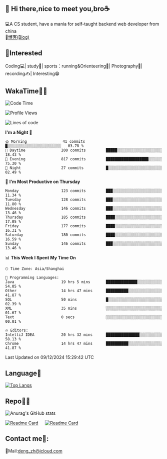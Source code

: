 👋 Hi there,nice to meet you,bro☕
---
💻A CS student, have a mania for self-taught backend web developer from china   
📌[博客(Blog)](https://github.com/HealUP/MyBlog)

 <!-- waka-box start -->
 <!-- waka-box end -->
 
🧲**Interested**
--
Coding💻| study📖| sports：running&Orienteering🏃‍| Photography📸| recording✍️| Interesting😁

WakaTime👨‍💻
---
<!--START_SECTION:waka-->
![Code Time](http://img.shields.io/badge/Code%20Time-2%2C225%20hrs%2042%20mins-blue)

![Profile Views](http://img.shields.io/badge/Profile%20Views-0-blue)

![Lines of code](https://img.shields.io/badge/From%20Hello%20World%20I%27ve%20Written-205.0%20thousand%20lines%20of%20code-blue)

**I'm a Night 🦉** 

```text
🌞 Morning                41 commits          █░░░░░░░░░░░░░░░░░░░░░░░░   03.78 % 
🌆 Daytime                200 commits         █████░░░░░░░░░░░░░░░░░░░░   18.43 % 
🌃 Evening                817 commits         ███████████████████░░░░░░   75.30 % 
🌙 Night                  27 commits          █░░░░░░░░░░░░░░░░░░░░░░░░   02.49 % 
```
📅 **I'm Most Productive on Thursday** 

```text
Monday                   123 commits         ███░░░░░░░░░░░░░░░░░░░░░░   11.34 % 
Tuesday                  128 commits         ███░░░░░░░░░░░░░░░░░░░░░░   11.80 % 
Wednesday                146 commits         ███░░░░░░░░░░░░░░░░░░░░░░   13.46 % 
Thursday                 185 commits         ████░░░░░░░░░░░░░░░░░░░░░   17.05 % 
Friday                   177 commits         ████░░░░░░░░░░░░░░░░░░░░░   16.31 % 
Saturday                 180 commits         ████░░░░░░░░░░░░░░░░░░░░░   16.59 % 
Sunday                   146 commits         ███░░░░░░░░░░░░░░░░░░░░░░   13.46 % 
```


📊 **This Week I Spent My Time On** 

```text
🕑︎ Time Zone: Asia/Shanghai

💬 Programming Languages: 
Java                     19 hrs 5 mins       ██████████████░░░░░░░░░░░   54.05 % 
Other                    14 hrs 47 mins      ██████████░░░░░░░░░░░░░░░   41.87 % 
SQL                      50 mins             █░░░░░░░░░░░░░░░░░░░░░░░░   02.39 % 
XML                      35 mins             ░░░░░░░░░░░░░░░░░░░░░░░░░   01.67 % 
Text                     0 secs              ░░░░░░░░░░░░░░░░░░░░░░░░░   00.01 % 

🔥 Editors: 
IntelliJ IDEA            20 hrs 32 mins      ███████████████░░░░░░░░░░   58.13 % 
Chrome                   14 hrs 47 mins      ██████████░░░░░░░░░░░░░░░   41.87 % 
```


 Last Updated on 09/12/2024 15:29:42 UTC
<!--END_SECTION:waka-->

Language🚀
---
[![Top Langs](https://github-readme-stats.vercel.app/api/top-langs/?username=HealUP&layout=compact&hide_border=true)](https://github.com/HealUP)

Repo🧑‍💻
---
![Anurag's GitHub stats](https://github-readme-stats.vercel.app/api?username=HealUP&count_private=true&show_icons=true&theme=gruvbox&hide_border=true) 

[![Readme Card](https://github-readme-stats.vercel.app/api/pin/?username=HealUP&repo=InternetEy&theme=transparent)](https://github.com/HealUP/InternetEy) &emsp;
[![Readme Card](https://github-readme-stats.vercel.app/api/pin/?username=HealUP&repo=CampusExperience&theme=transparent)](https://github.com/HealUP/CampusExperience)


Contact me📱:
---
📮Mail:deng_zh@icloud.com  
